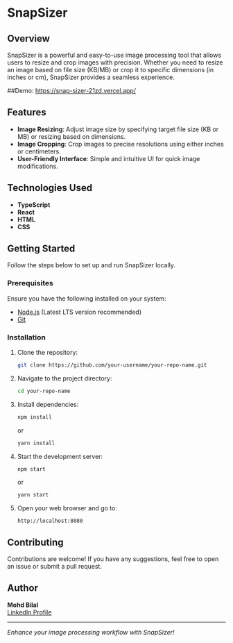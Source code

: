 # SnapSizer

## Overview
SnapSizer is a powerful and easy-to-use image processing tool that allows users to resize and crop images with precision. Whether you need to resize an image based on file size (KB/MB) or crop it to specific dimensions (in inches or cm), SnapSizer provides a seamless experience.

##Demo: 
https://snap-sizer-21zd.vercel.app/

## Features
- **Image Resizing**: Adjust image size by specifying target file size (KB or MB) or resizing based on dimensions.
- **Image Cropping**: Crop images to precise resolutions using either inches or centimeters.
- **User-Friendly Interface**: Simple and intuitive UI for quick image modifications.

## Technologies Used
- **TypeScript**
- **React**
- **HTML**
- **CSS**

## Getting Started
Follow the steps below to set up and run SnapSizer locally.

### Prerequisites
Ensure you have the following installed on your system:
- [Node.js](https://nodejs.org/) (Latest LTS version recommended)
- [Git](https://git-scm.com/)

### Installation
1. Clone the repository:
   ```sh
   git clone https://github.com/your-username/your-repo-name.git
   ```
2. Navigate to the project directory:
   ```sh
   cd your-repo-name
   ```
3. Install dependencies:
   ```sh
   npm install
   ```
   or
   ```sh
   yarn install
   ```
4. Start the development server:
   ```sh
   npm start
   ```
   or
   ```sh
   yarn start
   ```
5. Open your web browser and go to:
   ```
   http://localhost:8080
   ```

## Contributing
Contributions are welcome! If you have any suggestions, feel free to open an issue or submit a pull request.


## Author
**Mohd Bilal** <br>
[LinkedIn Profile](https://www.linkedin.com/in/bilalmirza01/)

---
_Enhance your image processing workflow with SnapSizer!_
